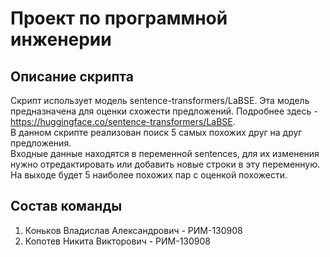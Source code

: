 # Проект по программной инженерии

## Описание скрипта
Скрипт использует модель sentence-transformers/LaBSE. Эта модель предназначена
для оценки схожести предложений. Подробнее здесь - https://huggingface.co/sentence-transformers/LaBSE.  
В данном скрипте реализован поиск 5 самых похожих друг на друг предложения.  
Входные данные находятся в переменной sentences, для их изменения нужно отредактировать или добавить новые строки
в эту переменную.  
На выходе будет 5 наиболее похожих пар с оценкой похожести.

## Состав команды
1. Коньков Владислав Александрович - РИМ-130908
2. Копотев Никита Викторович - РИМ-130908
